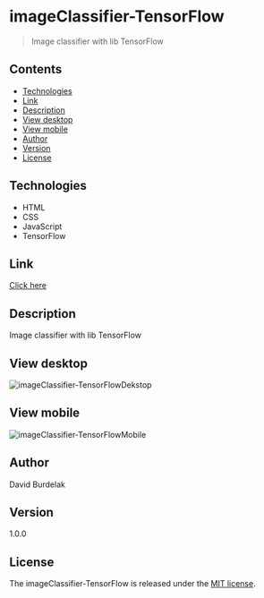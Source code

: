 # imageClassifier-TensorFlow

> Image classifier with lib TensorFlow

## Contents

- [Technologies](#technologies)
- [Link](#link)
- [Description](#description)
- [View desktop](#view-dekstop)
- [View mobile](#view-mobile)
- [Author](#author)
- [Version](#version)
- [License](#license)

## Technologies

- HTML
- CSS
- JavaScript
- TensorFlow

## Link

[Click here](https://davidburdelak.github.io/ImageClassifier-TensorFlow/)

## Description

Image classifier with lib TensorFlow

## View desktop
![imageClassifier-TensorFlowDekstop](images/)

## View mobile

![imageClassifier-TensorFlowMobile](images/)

## Author

David Burdelak

## Version

1.0.0

## License

The imageClassifier-TensorFlow is released under the
[MIT license](https://opensource.org/licenses/MIT).
